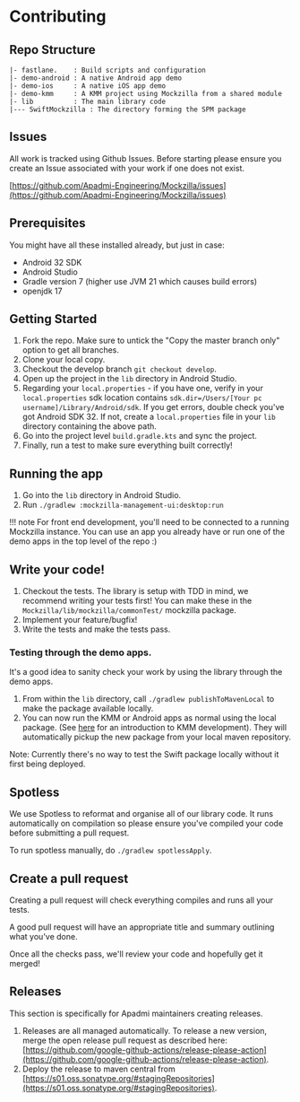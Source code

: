 # Contributing

## Repo Structure

```
|- fastlane.    : Build scripts and configuration
|- demo-android : A native Android app demo
|- demo-ios     : A native iOS app demo
|- demo-kmm     : A KMM project using Mockzilla from a shared module
|- lib          : The main library code
|--- SwiftMockzilla : The directory forming the SPM package

```

## Issues

All work is tracked using Github Issues. Before starting please ensure you create an Issue associated with your work if one does not exist.

[https://github.com/Apadmi-Engineering/Mockzilla/issues](https://github.com/Apadmi-Engineering/Mockzilla/issues)

## Prerequisites

You might have all these installed already, but just in case:
* Android 32 SDK 
* Android Studio 
* Gradle version 7 (higher use JVM 21 which causes build errors)
* openjdk 17

## Getting Started

1. Fork the repo. Make sure to untick the "Copy the master branch only" option to get all branches.
2. Clone your local copy.
3. Checkout the develop branch `git checkout develop`.
4. Open up the project in the `lib` directory in Android Studio. 
5. Regarding your `local.properties` - if you have one, verify in your `local.properties` sdk location contains `sdk.dir=/Users/[Your pc username]/Library/Android/sdk`. If you get errors, double check you've got Android SDK 32.
If not, create a `local.properties` file in your `lib` directory containing the above path.
6. Go into the project level `build.gradle.kts` and sync the project.
7. Finally, run a test to make sure everything built correctly!


## Running the app
1. Go into the `lib` directory in Android Studio.
2. Run `./gradlew :mockzilla-management-ui:desktop:run` 

!!! note 
    For front end development, you'll need to be connected to a running Mockzilla instance. You can use an app you already have or run one of the demo apps in the top level of the repo :) 
## Write your code!

1. Checkout the tests. The library is setup with TDD in mind, we recommend writing your tests first! 
You can make these in the `Mockzilla/lib/mockzilla/commonTest/` mockzilla package. 
2. Implement your feature/bugfix!
3. Write the tests and make the tests pass.

### Testing through the demo apps.

It's a good idea to sanity check your work by using the library through the demo apps.

1. From within the `lib` directory, call `./gradlew publishToMavenLocal` to make the package available locally.
2. You can now run the KMM or Android apps as normal using the local package. (See [here](https://kotlinlang.org/docs/multiplatform-mobile-getting-started.html) for an introduction to KMM development). They will automatically pickup the new package from your local maven repository.

Note: Currently there's no way to test the Swift package locally without it first being deployed.

## Spotless

We use Spotless to reformat and organise all of our library code. It runs automatically on compilation so please ensure you've compiled your code before submitting a pull request.

To run spotless manually, do `./gradlew spotlessApply`.


## Create a pull request

Creating a pull request will check everything compiles and runs all your tests. 

A good pull request will have an appropriate title and summary outlining what you've done.

Once all the checks pass, we'll review your code and hopefully get it merged!

## Releases

This section is specifically for Apadmi maintainers creating releases.

1. Releases are all managed automatically. To release a new version, merge the open release pull request as described here: [https://github.com/google-github-actions/release-please-action](https://github.com/google-github-actions/release-please-action).
2. Deploy the release to maven central from [https://s01.oss.sonatype.org/#stagingRepositories](https://s01.oss.sonatype.org/#stagingRepositories).


